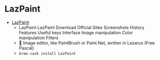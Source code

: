 # LazPaint
- [LazPaint](https://bgrabitmap.github.io/lazpaint/)
  -  LazPaint LazPaint Download Official Sites Screenshots History Features Useful keys Interface Image manipulation Color manipulation Filters
  - 🎨 Image editor, like PaintBrush or Paint.Net, written in Lazarus (Free Pascal)
  - `brew cask install LazPaint`
